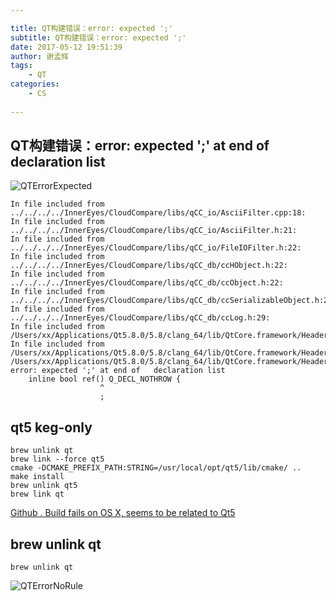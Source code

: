 ```yaml
---

title: QT构建错误：error: expected ';'
subtitle: QT构建错误：error: expected ';'
date: 2017-05-12 19:51:39
author: 谢孟辉
tags:
	- QT
categories: 
	- CS
	
---
```


## QT构建错误：error: expected ';' at end of declaration list

![QTErrorExpected](http://ojlsgreog.bkt.clouddn.com/QTErrorExpected.jpg)


	In file included from ../../../../InnerEyes/CloudCompare/libs/qCC_io/AsciiFilter.cpp:18:
	In file included from ../../../../InnerEyes/CloudCompare/libs/qCC_io/AsciiFilter.h:21:
	In file included from ../../../../InnerEyes/CloudCompare/libs/qCC_io/FileIOFilter.h:22:
	In file included from ../../../../InnerEyes/CloudCompare/libs/qCC_db/ccHObject.h:22:
	In file included from ../../../../InnerEyes/CloudCompare/libs/qCC_db/ccObject.h:22:
	In file included from ../../../../InnerEyes/CloudCompare/libs/qCC_db/ccSerializableObject.h:22:
	In file included from ../../../../InnerEyes/CloudCompare/libs/qCC_db/ccLog.h:29:
	In file included from /Users/xx/Applications/Qt5.8.0/5.8/clang_64/lib/QtCore.framework/Headers/QString:1:
	In file included from /Users/xx/Applications/Qt5.8.0/5.8/clang_64/lib/QtCore.framework/Headers/qstring.h:50:
	/Users/xx/Applications/Qt5.8.0/5.8/clang_64/lib/QtCore.framework/Headers/qrefcount.h:54:22: error: expected ';' at end of 	declaration list
    	inline bool ref() Q_DECL_NOTHROW {
                     	^
                     	;
                     	
## qt5 keg-only

	brew unlink qt
	brew link --force qt5
	cmake -DCMAKE_PREFIX_PATH:STRING=/usr/local/opt/qt5/lib/cmake/ ..
	make install
	brew unlink qt5
	brew link qt
	
[Github . Build fails on OS X, seems to be related to Qt5](https://github.com/miek/inspectrum/issues/60)
               

## brew unlink qt

	brew unlink qt
	
![QTErrorNoRule](http://ojlsgreog.bkt.clouddn.com/QTErrorNoRule.jpg)
	